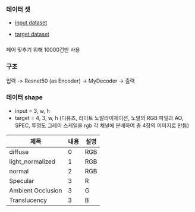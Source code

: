 
### 데이터 셋
* [input dataset](https://t1h0q-my.sharepoint.com/personal/csbhr_t1h0q_onmicrosoft_com/_layouts/15/onedrive.aspx?ga=1&id=%2Fpersonal%2Fcsbhr%5Ft1h0q%5Fonmicrosoft%5Fcom%2FDocuments%2FRelease%2FFFHQ%2DUV%2Fdataset%2Fffhq%2Duv%2Fuv%2Dmaps)
                
* [target dataset](https://github.com/ubisoft/ubisoft-laforge-FFHQ-UV-Intrinsics)

### 
페어 맞추기 위해 10000건만 사용


### 구조 
입력 -> Resnet50 (as Encoder) -> MyDecoder -> 출력

### 데이터 shape
 * input = 3, w, h
 * target = 4, 3, w, h (디퓨즈, 라이트 노말라이제이션, 노말의 RGB 파일과 AO, SPEC, 투명도 그레이 스케일을 rgb 각 채널에 분배하여 총 4장의 이미지로 만듬)

|제목|내용|설명|
|---------------------|-|---|
|diffuse              |0|RGB|
|light_normalized     |1|RGB|
|normal               |2|RGB|
|Specular             |3|R  |
|Ambient Occlusion    |3| G |
|Translucency         |3|  B|
